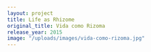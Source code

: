 ```yaml
---
layout: project
title: Life as Rhizome
original_title: Vida como Rizoma
release_year: 2015
image: "/uploads/images/vida-como-rizoma.jpg"
---
```

